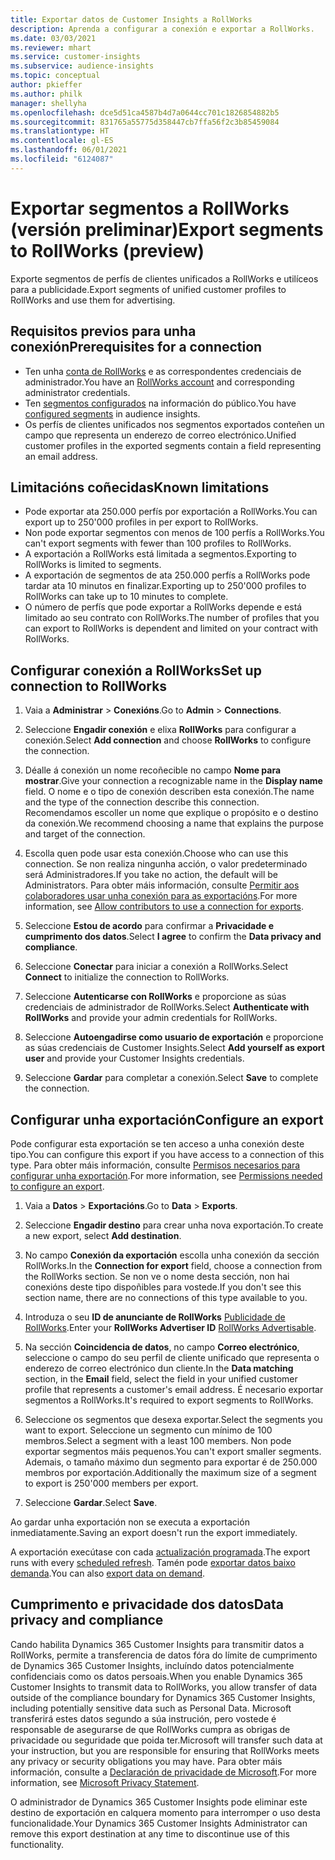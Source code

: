 ```yaml
---
title: Exportar datos de Customer Insights a RollWorks
description: Aprenda a configurar a conexión e exportar a RollWorks.
ms.date: 03/03/2021
ms.reviewer: mhart
ms.service: customer-insights
ms.subservice: audience-insights
ms.topic: conceptual
author: pkieffer
ms.author: philk
manager: shellyha
ms.openlocfilehash: dce5d51ca4587b4d7a0644cc701c1826854882b5
ms.sourcegitcommit: 831765a55775d358447cb7ffa56f2c3b85459084
ms.translationtype: HT
ms.contentlocale: gl-ES
ms.lasthandoff: 06/01/2021
ms.locfileid: "6124087"
---
```

# <a name="export-segments-to-rollworks-preview"></a><span data-ttu-id="ea651-103">Exportar segmentos a RollWorks (versión preliminar)</span><span class="sxs-lookup"><span data-stu-id="ea651-103">Export segments to RollWorks (preview)</span></span>

<span data-ttu-id="ea651-104">Exporte segmentos de perfís de clientes unificados a RollWorks e utilíceos para a publicidade.</span><span class="sxs-lookup"><span data-stu-id="ea651-104">Export segments of unified customer profiles to RollWorks and use them for advertising.</span></span> 

## <a name="prerequisites-for-a-connection"></a><span data-ttu-id="ea651-105">Requisitos previos para unha conexión</span><span class="sxs-lookup"><span data-stu-id="ea651-105">Prerequisites for a connection</span></span>

-   <span data-ttu-id="ea651-106">Ten unha [conta de RollWorks](https://www.rollworks.com/) e as correspondentes credenciais de administrador.</span><span class="sxs-lookup"><span data-stu-id="ea651-106">You have an [RollWorks account](https://www.rollworks.com/) and corresponding administrator credentials.</span></span>
-   <span data-ttu-id="ea651-107">Ten [segmentos configurados](segments.md) na información do público.</span><span class="sxs-lookup"><span data-stu-id="ea651-107">You have [configured segments](segments.md) in audience insights.</span></span>
-   <span data-ttu-id="ea651-108">Os perfís de clientes unificados nos segmentos exportados conteñen un campo que representa un enderezo de correo electrónico.</span><span class="sxs-lookup"><span data-stu-id="ea651-108">Unified customer profiles in the exported segments contain a field representing an email address.</span></span>

## <a name="known-limitations"></a><span data-ttu-id="ea651-109">Limitacións coñecidas</span><span class="sxs-lookup"><span data-stu-id="ea651-109">Known limitations</span></span>

- <span data-ttu-id="ea651-110">Pode exportar ata 250.000 perfís por exportación a RollWorks.</span><span class="sxs-lookup"><span data-stu-id="ea651-110">You can export up to 250'000 profiles in per export to RollWorks.</span></span>
- <span data-ttu-id="ea651-111">Non pode exportar segmentos con menos de 100 perfís a RollWorks.</span><span class="sxs-lookup"><span data-stu-id="ea651-111">You can't export segments with fewer than 100 profiles to RollWorks.</span></span> 
- <span data-ttu-id="ea651-112">A exportación a RollWorks está limitada a segmentos.</span><span class="sxs-lookup"><span data-stu-id="ea651-112">Exporting to RollWorks is limited to segments.</span></span>
- <span data-ttu-id="ea651-113">A exportación de segmentos de ata 250.000 perfís a RollWorks pode tardar ata 10 minutos en finalizar.</span><span class="sxs-lookup"><span data-stu-id="ea651-113">Exporting up to 250'000 profiles to RollWorks can take up to 10 minutes to complete.</span></span> 
- <span data-ttu-id="ea651-114">O número de perfís que pode exportar a RollWorks depende e está limitado ao seu contrato con RollWorks.</span><span class="sxs-lookup"><span data-stu-id="ea651-114">The number of profiles that you can export to RollWorks is dependent and limited on your contract with RollWorks.</span></span>

## <a name="set-up-connection-to-rollworks"></a><span data-ttu-id="ea651-115">Configurar conexión a RollWorks</span><span class="sxs-lookup"><span data-stu-id="ea651-115">Set up connection to RollWorks</span></span>

1. <span data-ttu-id="ea651-116">Vaia a **Administrar** > **Conexións**.</span><span class="sxs-lookup"><span data-stu-id="ea651-116">Go to **Admin** > **Connections**.</span></span>

1. <span data-ttu-id="ea651-117">Seleccione **Engadir conexión** e elixa **RollWorks** para configurar a conexión.</span><span class="sxs-lookup"><span data-stu-id="ea651-117">Select **Add connection** and choose **RollWorks** to configure the connection.</span></span>

1. <span data-ttu-id="ea651-118">Déalle á conexión un nome recoñecible no campo **Nome para mostrar**.</span><span class="sxs-lookup"><span data-stu-id="ea651-118">Give your connection a recognizable name in the **Display name** field.</span></span> <span data-ttu-id="ea651-119">O nome e o tipo de conexión describen esta conexión.</span><span class="sxs-lookup"><span data-stu-id="ea651-119">The name and the type of the connection describe this connection.</span></span> <span data-ttu-id="ea651-120">Recomendamos escoller un nome que explique o propósito e o destino da conexión.</span><span class="sxs-lookup"><span data-stu-id="ea651-120">We recommend choosing a name that explains the purpose and target of the connection.</span></span>

1. <span data-ttu-id="ea651-121">Escolla quen pode usar esta conexión.</span><span class="sxs-lookup"><span data-stu-id="ea651-121">Choose who can use this connection.</span></span> <span data-ttu-id="ea651-122">Se non realiza ningunha acción, o valor predeterminado será Administradores.</span><span class="sxs-lookup"><span data-stu-id="ea651-122">If you take no action, the default will be Administrators.</span></span> <span data-ttu-id="ea651-123">Para obter máis información, consulte [Permitir aos colaboradores usar unha conexión para as exportacións](connections.md#allow-contributors-to-use-a-connection-for-exports).</span><span class="sxs-lookup"><span data-stu-id="ea651-123">For more information, see [Allow contributors to use a connection for exports](connections.md#allow-contributors-to-use-a-connection-for-exports).</span></span>

1. <span data-ttu-id="ea651-124">Seleccione **Estou de acordo** para confirmar a **Privacidade e cumprimento dos datos**.</span><span class="sxs-lookup"><span data-stu-id="ea651-124">Select **I agree** to confirm the **Data privacy and compliance**.</span></span>

1. <span data-ttu-id="ea651-125">Seleccione **Conectar** para iniciar a conexión a RollWorks.</span><span class="sxs-lookup"><span data-stu-id="ea651-125">Select **Connect** to initialize the connection to RollWorks.</span></span>

1. <span data-ttu-id="ea651-126">Seleccione **Autenticarse con RollWorks** e proporcione as súas credenciais de administrador de RollWorks.</span><span class="sxs-lookup"><span data-stu-id="ea651-126">Select **Authenticate with RollWorks** and provide your admin credentials for RollWorks.</span></span>

1. <span data-ttu-id="ea651-127">Seleccione **Autoengadirse como usuario de exportación** e proporcione as súas credenciais de Customer Insights.</span><span class="sxs-lookup"><span data-stu-id="ea651-127">Select **Add yourself as export user** and provide your Customer Insights credentials.</span></span>

1. <span data-ttu-id="ea651-128">Seleccione **Gardar** para completar a conexión.</span><span class="sxs-lookup"><span data-stu-id="ea651-128">Select **Save** to complete the connection.</span></span>

## <a name="configure-an-export"></a><span data-ttu-id="ea651-129">Configurar unha exportación</span><span class="sxs-lookup"><span data-stu-id="ea651-129">Configure an export</span></span>

<span data-ttu-id="ea651-130">Pode configurar esta exportación se ten acceso a unha conexión deste tipo.</span><span class="sxs-lookup"><span data-stu-id="ea651-130">You can configure this export if you have access to a connection of this type.</span></span> <span data-ttu-id="ea651-131">Para obter máis información, consulte [Permisos necesarios para configurar unha exportación](export-destinations.md#set-up-a-new-export).</span><span class="sxs-lookup"><span data-stu-id="ea651-131">For more information, see [Permissions needed to configure an export](export-destinations.md#set-up-a-new-export).</span></span>

1. <span data-ttu-id="ea651-132">Vaia a **Datos** > **Exportacións**.</span><span class="sxs-lookup"><span data-stu-id="ea651-132">Go to **Data** > **Exports**.</span></span>

1. <span data-ttu-id="ea651-133">Seleccione **Engadir destino** para crear unha nova exportación.</span><span class="sxs-lookup"><span data-stu-id="ea651-133">To create a new export, select **Add destination**.</span></span>

1. <span data-ttu-id="ea651-134">No campo **Conexión da exportación** escolla unha conexión da sección RollWorks.</span><span class="sxs-lookup"><span data-stu-id="ea651-134">In the **Connection for export** field, choose a connection from the RollWorks section.</span></span> <span data-ttu-id="ea651-135">Se non ve o nome desta sección, non hai conexións deste tipo dispoñibles para vostede.</span><span class="sxs-lookup"><span data-stu-id="ea651-135">If you don't see this section name, there are no connections of this type available to you.</span></span>

1. <span data-ttu-id="ea651-136">Introduza o seu **ID de anunciante de RollWorks** [Publicidade de RollWorks](https://help.adroll.com/hc/articles/212011838-Advertiser-Profiles).</span><span class="sxs-lookup"><span data-stu-id="ea651-136">Enter your **RollWorks Advertiser ID** [RollWorks Advertisable](https://help.adroll.com/hc/articles/212011838-Advertiser-Profiles).</span></span>

3. <span data-ttu-id="ea651-137">Na sección **Coincidencia de datos**, no campo **Correo electrónico**, seleccione o campo do seu perfil de cliente unificado que representa o enderezo de correo electrónico dun cliente.</span><span class="sxs-lookup"><span data-stu-id="ea651-137">In the **Data matching** section, in the **Email** field, select the field in your unified customer profile that represents a customer's email address.</span></span> <span data-ttu-id="ea651-138">É necesario exportar segmentos a RollWorks.</span><span class="sxs-lookup"><span data-stu-id="ea651-138">It's required to export segments to RollWorks.</span></span>

1. <span data-ttu-id="ea651-139">Seleccione os segmentos que desexa exportar.</span><span class="sxs-lookup"><span data-stu-id="ea651-139">Select the segments you want to export.</span></span> <span data-ttu-id="ea651-140">Seleccione un segmento cun mínimo de 100 membros.</span><span class="sxs-lookup"><span data-stu-id="ea651-140">Select a segment with a least 100 members.</span></span> <span data-ttu-id="ea651-141">Non pode exportar segmentos máis pequenos.</span><span class="sxs-lookup"><span data-stu-id="ea651-141">You can't export smaller segments.</span></span> <span data-ttu-id="ea651-142">Ademais, o tamaño máximo dun segmento para exportar é de 250.000 membros por exportación.</span><span class="sxs-lookup"><span data-stu-id="ea651-142">Additionally the maximum size of a segment to export is 250'000 members per export.</span></span> 

1. <span data-ttu-id="ea651-143">Seleccione **Gardar**.</span><span class="sxs-lookup"><span data-stu-id="ea651-143">Select **Save**.</span></span>

<span data-ttu-id="ea651-144">Ao gardar unha exportación non se executa a exportación inmediatamente.</span><span class="sxs-lookup"><span data-stu-id="ea651-144">Saving an export doesn't run the export immediately.</span></span>

<span data-ttu-id="ea651-145">A exportación execútase con cada [actualización programada](system.md#schedule-tab).</span><span class="sxs-lookup"><span data-stu-id="ea651-145">The export runs with every [scheduled refresh](system.md#schedule-tab).</span></span> <span data-ttu-id="ea651-146">Tamén pode [exportar datos baixo demanda](export-destinations.md#run-exports-on-demand).</span><span class="sxs-lookup"><span data-stu-id="ea651-146">You can also [export data on demand](export-destinations.md#run-exports-on-demand).</span></span> 


## <a name="data-privacy-and-compliance"></a><span data-ttu-id="ea651-147">Cumprimento e privacidade dos datos</span><span class="sxs-lookup"><span data-stu-id="ea651-147">Data privacy and compliance</span></span>

<span data-ttu-id="ea651-148">Cando habilita Dynamics 365 Customer Insights para transmitir datos a RollWorks, permite a transferencia de datos fóra do límite de cumprimento de Dynamics 365 Customer Insights, incluíndo datos potencialmente confidenciais como os datos persoais.</span><span class="sxs-lookup"><span data-stu-id="ea651-148">When you enable Dynamics 365 Customer Insights to transmit data to RollWorks, you allow transfer of data outside of the compliance boundary for Dynamics 365 Customer Insights, including potentially sensitive data such as Personal Data.</span></span> <span data-ttu-id="ea651-149">Microsoft transferirá estes datos segundo a súa instrución, pero vostede é responsable de asegurarse de que RollWorks cumpra as obrigas de privacidade ou seguridade que poida ter.</span><span class="sxs-lookup"><span data-stu-id="ea651-149">Microsoft will transfer such data at your instruction, but you are responsible for ensuring that RollWorks meets any privacy or security obligations you may have.</span></span> <span data-ttu-id="ea651-150">Para obter máis información, consulte a [Declaración de privacidade de Microsoft](https://go.microsoft.com/fwlink/?linkid=396732).</span><span class="sxs-lookup"><span data-stu-id="ea651-150">For more information, see [Microsoft Privacy Statement](https://go.microsoft.com/fwlink/?linkid=396732).</span></span>

<span data-ttu-id="ea651-151">O administrador de Dynamics 365 Customer Insights pode eliminar este destino de exportación en calquera momento para interromper o uso desta funcionalidade.</span><span class="sxs-lookup"><span data-stu-id="ea651-151">Your Dynamics 365 Customer Insights Administrator can remove this export destination at any time to discontinue use of this functionality.</span></span>
